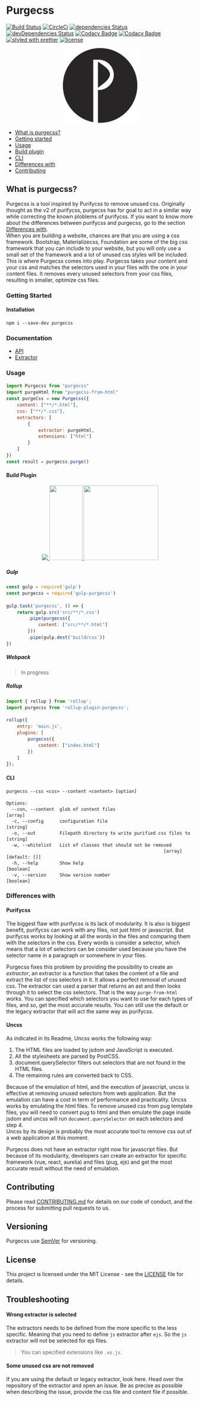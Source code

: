 # Purgecss  
[![Build Status](https://travis-ci.org/FullHuman/purgecss.svg?branch=master)](https://travis-ci.org/FullHuman/purgecss) [![CircleCi](https://circleci.com/gh/FullHuman/purgecss/tree/master.svg?style=shield)]() [![dependencies Status](https://david-dm.org/fullhuman/purgecss/status.svg)](https://david-dm.org/fullhuman/purgecss) [![devDependencies Status](https://david-dm.org/fullhuman/purgecss/dev-status.svg)](https://david-dm.org/fullhuman/purgecss?type=dev)
[![Codacy Badge](https://api.codacy.com/project/badge/Grade/2f2f3fb0a5c541beab2018483e62a828)](https://www.codacy.com/app/FullHuman/purgecss?utm_source=github.com&amp;utm_medium=referral&amp;utm_content=FullHuman/purgecss&amp;utm_campaign=Badge_Grade)
[![Codacy Badge](https://api.codacy.com/project/badge/Coverage/2f2f3fb0a5c541beab2018483e62a828)](https://www.codacy.com/app/FullHuman/purgecss?utm_source=github.com&utm_medium=referral&utm_content=FullHuman/purgecss&utm_campaign=Badge_Coverage)
[![styled with prettier](https://img.shields.io/badge/styled_with-prettier-ff69b4.svg)](https://github.com/prettier/prettier)
[![license](https://img.shields.io/github/license/fullhuman/purgecss.svg)]()


<p align="center">
	<img src="./.assets/logo.png" height="200" width="200" alt="Purgecss logo"/>
</p>


- [What is purgecss?](#what-is-purgecss)
- [Getting started](#getting-started)
- [Usage](#usage)
- [Build plugin](#build-plugin)
- [CLI](#cli)
- [Differences with](#differences-with)
- [Contributing](#contributing)


## What is purgecss?

Purgecss is a tool inspired by Purifycss to remove unused css. Originally thought as the v2 of purifycss,
purgecss has for goal to act in a similar way while correcting the known ploblems of purifycss. If you want
to know more about the differences between purifycss and purgecss, go to the section [Differences with](#differences-with).  
When you are building a website, chances are that you are using a css framework. Bootstrap, Materializecss, Foundation are
some of the big css framework that you can include to your website, but you will only use a small set of the framework and
a lot of unused css styles will be included.  
This is where Purgecss comes into play. Purgecss takes your content and your css and matches the selectors used in your files
with the one in your content files. It removes every unused selectors from your css files, resulting in smaller, optimize css
files.

### Getting Started

#### Installation

```
npm i --save-dev purgecss
```

### Documentation

- [API](./docs/API.md)
- [Extractor](./docs/Extractor.md)

### Usage

```js
import Purgecss from "purgecss"
import purgeHtml from "purgecss-from-html"
const purgeCss = new Purgecss({
    content: ["**/*.html"],
    css: ["**/*.css"],
    extractors: [
        {
            extractor: purgeHtml,
            extensions: ["html"]
        }
    ]
})
const result = purgecss.purge()
```

#### Build Plugin

<div align="center">
	<a href="https://github.com/webpack/webpack">
    	<img width="200" heigth="200" src="https://webpack.js.org/assets/icon-square-big.svg">
  	</a>
	<a href="https://github.com/FullHuman/gulp-purgecss">
    	<img height="200" width="89" src="https://raw.githubusercontent.com/gulpjs/artwork/master/gulp-2x.png">
  	</a>
  	<a href="https://github.com/FullHuman/rollup-plugin-purgecss">
  		<img height="200" width="200" src="https://rollupjs.org/logo.svg"/>
	</a>
</div>

##### Gulp

```js
const gulp = require('gulp')
const purgecss = require('gulp-purgecss')

gulp.task('purgecss', () => {
    return gulp.src('src/**/*.css')
        .pipe(purgecss({
            content: ["src/**/*.html"]
        }))
        .pipe(gulp.dest('build/css'))
})
```

##### Webpack

> In progress

##### Rollup

```js
import { rollup } from 'rollup';
import purgecss from 'rollup-plugin-purgecss';

rollup({
    entry: 'main.js',
    plugins: [
        purgecss({
            content: ["index.html"]
        })
    ]
});
```

#### CLI

```
purgecss --css <css> --content <content> [option]

Options:
  --con, --content  glob of content files                                [array]
  -c, --config      configuration file                                  [string]
  -o, --out         Filepath directory to write purified css files to   [string]
  -w, --whitelist   List of classes that should not be removed
                                                           [array] [default: []]
  -h, --help        Show help                                          [boolean]
  -v, --version     Show version number                                [boolean]
```

### Differences with

#### Purifycss

The biggest flaw with purifycss is its lack of modularity. It is also is biggest benefit, purifycss can work with any files,
not just html or javascript. But purifycss works by looking at all the words in the files and comparing them with the selectors
in the css. Every words is consider a selector, which means that a lot of selectors can be consider used because you have the
selector name in a paragraph or somewhere in your files.

Purgecss fixes this problem by providing the possibility to create an _extractor_, an extractor is a function that takes the content
of a file and extract the list of css selectors in it. It allows a perfect removal of unused css. The extractor can used a parser
that returns an ast and then looks through it to select the css selectors. That is the way `purge-from-html` works.
You can specified which selectors you want to use for each types of files, and so, get the most accurate results.
You can still use the default or the legacy extractor that will act the same way as purifycss.

#### Uncss

As indicated in its Readme, Uncss works the following way:
1. The HTML files are loaded by jsdom and JavaScript is executed.
2. All the stylesheets are parsed by PostCSS.
3. document.querySelector filters out selectors that are not found in the HTML files.
4. The remaining rules are converted back to CSS.

Because of the emulation of html, and the execution of javascript, uncss is effective at removing unused selectors from web application.
But the emulation can have a cost in term of performance and practicality. Uncss works by emulating the html files. To remove unused css
from pug template files, you will need to convert pug to html and then emulate the page inside jsdom and uncss will run `document.querySelector`
on each selectors and step 4.  
Uncss by its design is probably the most accurate tool to remove css out of a web application at this moment.  

Purgecss does not have an extractor right now for javascript files. But because of its modularity, developers can create an extractor for specific
framework (vue, react, aurelia) and files (pug, ejs) and get the most accurate result without the need of emulation.


## Contributing

Please read [CONTRIBUTING.md](./CONTRIBUTING.md) for details on our code of conduct, and the process for submitting pull requests to us.

## Versioning

Purgecss use [SemVer](http://semver.org/) for versioning. 

## License

This project is licensed under the MIT License - see the [LICENSE](LICENSE) file for details.


## Troubleshooting

#### Wrong extractor is selected

The extractors needs to be defined from the more specific to the less specific. Meaning that you need to define `js` extractor after `ejs`. So the `js` extractor will not be selected for ejs files.
> You can specified extensions like `.es.js`.

#### Some unused css are not removed

If you are using the default or legacy extractor, look here.
Head over the repository of the extractor and open an issue.
Be as precise as possible when describing the issue, provide the
css file and content file if possible.

